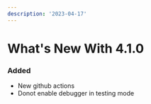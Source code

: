 ```yaml
---
description: '2023-04-17'
---
```


# What's New With 4.1.0

### Added

* New github actions
* Donot enable debugger in testing mode
